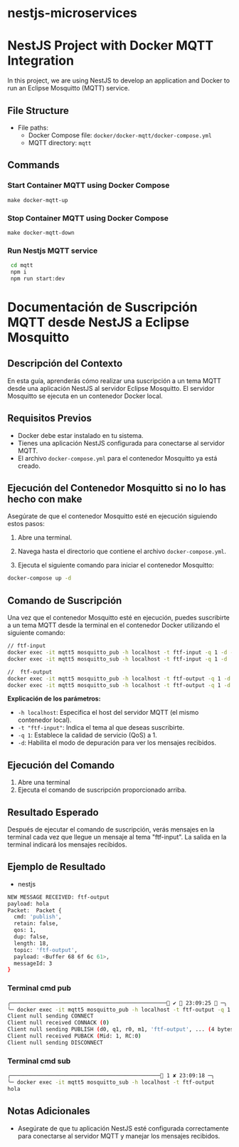 # nestjs-microservices

# NestJS Project with Docker MQTT Integration

In this project, we are using NestJS to develop an application and Docker to run an Eclipse Mosquitto (MQTT) service.

## File Structure

- File paths:
  - Docker Compose file: `docker/docker-mqtt/docker-compose.yml`
  - MQTT directory: `mqtt`

## Commands

### Start Container MQTT using Docker Compose

```make
make docker-mqtt-up
```

### Stop Container MQTT using Docker Compose

```make
make docker-mqtt-down
```

### Run Nestjs MQTT service

```bash
 cd mqtt
 npm i
 npm run start:dev
```

# Documentación de Suscripción MQTT desde NestJS a Eclipse Mosquitto

## Descripción del Contexto

En esta guía, aprenderás cómo realizar una suscripción a un tema MQTT desde una aplicación NestJS al servidor Eclipse Mosquitto. El servidor Mosquitto se ejecuta en un contenedor Docker local.

## Requisitos Previos

- Docker debe estar instalado en tu sistema.
- Tienes una aplicación NestJS configurada para conectarse al servidor MQTT.
- El archivo `docker-compose.yml` para el contenedor Mosquitto ya está creado.

## Ejecución del Contenedor Mosquitto si no lo has hecho con make

Asegúrate de que el contenedor Mosquitto esté en ejecución siguiendo estos pasos:

1. Abre una terminal.

2. Navega hasta el directorio que contiene el archivo `docker-compose.yml`.

3. Ejecuta el siguiente comando para iniciar el contenedor Mosquitto:

```bash
docker-compose up -d

```

## Comando de Suscripción

Una vez que el contenedor Mosquitto esté en ejecución, puedes suscribirte a un tema MQTT desde la terminal en el contenedor Docker utilizando el siguiente comando:

```bash
// ftf-input
docker exec -it mqtt5 mosquitto_pub -h localhost -t ftf-input -q 1 -d -m '[1,2]'
docker exec -it mqtt5 mosquitto_sub -h localhost -t ftf-input -q 1 -d

//  ftf-output
docker exec -it mqtt5 mosquitto_pub -h localhost -t ftf-output -q 1 -d -m 'hola'
docker exec -it mqtt5 mosquitto_sub -h localhost -t ftf-output -q 1 -d


```

**Explicación de los parámetros:**

- `-h localhost`: Especifica el host del servidor MQTT (el mismo contenedor local).
- `-t "ftf-input"`: Indica el tema al que deseas suscribirte.
- `-q 1`: Establece la calidad de servicio (QoS) a 1.
- `-d`: Habilita el modo de depuración para ver los mensajes recibidos.

## Ejecución del Comando

1. Abre una terminal
2. Ejecuta el comando de suscripción proporcionado arriba.

## Resultado Esperado

Después de ejecutar el comando de suscripción, verás mensajes en la terminal cada vez que llegue un mensaje al tema "ftf-input". La salida en la terminal indicará los mensajes recibidos.

## Ejemplo de Resultado

- nestjs

```bash
NEW MESSAGE RECEIVED: ftf-output
payload: hola
Packet:  Packet {
  cmd: 'publish',
  retain: false,
  qos: 1,
  dup: false,
  length: 18,
  topic: 'ftf-output',
  payload: <Buffer 68 6f 6c 61>,
  messageId: 3
}
```

### Terminal cmd pub

```bash
╭───────────────────────────────────────────────── ✔  23:09:25  ─╮
╰─ docker exec -it mqtt5 mosquitto_pub -h localhost -t ftf-output -q 1 -d -m 'hola'
Client null sending CONNECT
Client null received CONNACK (0)
Client null sending PUBLISH (d0, q1, r0, m1, 'ftf-output', ... (4 bytes))
Client null received PUBACK (Mid: 1, RC:0)
Client null sending DISCONNECT


```

### Terminal cmd sub

```bash
╭─────────────────────────────────────────────── 1 ✘ 23:09:18 ─╮
╰─ docker exec -it mqtt5 mosquitto_sub -h localhost -t ftf-output
hola

```

## Notas Adicionales

- Asegúrate de que tu aplicación NestJS esté configurada correctamente para conectarse al servidor MQTT y manejar los mensajes recibidos.
